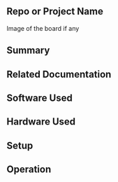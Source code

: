 ## Repo or Project Name

Image of the board if any

## Summary


## Related Documentation

 

## Software Used 



## Hardware Used



## Setup



## Operation



